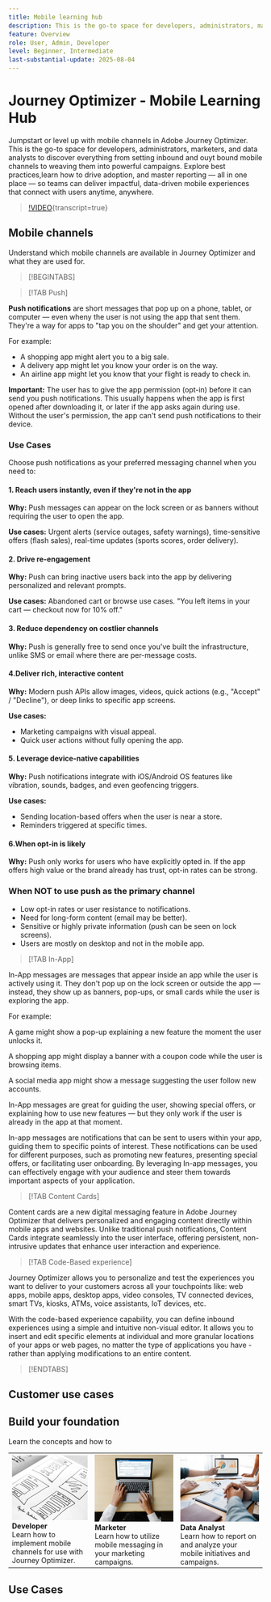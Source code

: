 ```yaml
---
title: Mobile learning hub
description: This is the go-to space for developers, administrators, marketers, and data analysts to discover everything from setting inbound and ouyt bound mobile channels to weaving them into powerful campaigns. Explore best practices,learn how to drive adoption, and master reporting — all in one place — so teams can deliver impactful, data-driven mobile experiences that connect with users anytime, anywhere.
feature: Overview
role: User, Admin, Developer
level: Beginner, Intermediate
last-substantial-update: 2025-08-04
---
```


# Journey Optimizer - Mobile Learning Hub

Jumpstart or level up with mobile channels in Adobe Journey Optimizer. This is the go-to space for developers, administrators, marketers, and data analysts to discover everything from setting inbound and ouyt bound mobile channels to weaving them into powerful campaigns. Explore best practices,learn how to drive adoption, and master reporting — all in one place — so teams can deliver impactful, data-driven mobile experiences that connect with users anytime, anywhere.

>[!VIDEO](https://video.tv.adobe.com/v/3432681?quality=12&learn=on){transcript=true}

## Mobile channels

Understand which mobile channels are available in Journey Optimizer and what they are used for.

>[!BEGINTABS]

>[!TAB Push]

**Push notifications** are short messages that pop up on a phone, tablet, or computer — even wheny the user is not using the app that sent them. They're a way for apps to "tap you on the shoulder" and get your attention.

For example:

* A shopping app might alert you to a big sale.
* A delivery app might let you know your order is on the way.
* An airline app might let you know that your flight is ready to check in.

**Important:** The user has to give the app permission (opt-in) before it can send you push notifications. This usually happens when the app is first opened after downloading it, or later if the app asks again during use. Without the user's permission, the app can't send push notifications to their device.

### Use Cases

Choose push notifications as your preferred messaging channel when you need to:

#### 1. Reach users instantly, even if they're not in the app

**Why:** Push messages can appear on the lock screen or as banners without requiring the user to open the app.

**Use cases:** Urgent alerts (service outages, safety warnings), time-sensitive offers (flash sales), real-time updates (sports scores, order delivery).

#### 2. Drive re-engagement

**Why:** Push can bring inactive users back into the app by delivering personalized and relevant prompts.

**Use cases:** Abandoned cart or browse use cases. 
"You left items in your cart — checkout now for 10% off."

#### 3. **Reduce dependency on costlier channels**

**Why:** Push is generally free to send once you've built the infrastructure, unlike SMS or email where there are per-message costs.

#### 4.**Deliver rich, interactive content**

**Why:** Modern push APIs allow images, videos, quick actions (e.g., "Accept" / "Decline"), or deep links to specific app screens.

**Use cases:**

  * Marketing campaigns with visual appeal. 
  * Quick user actions without fully opening the app.

#### 5. Leverage device-native capabilities

**Why:** Push notifications integrate with iOS/Android OS features like vibration, sounds, badges, and even geofencing triggers.

**Use cases:**
  
  * Sending location-based offers when the user is near a store.
  * Reminders triggered at specific times.

#### 6.**When opt-in is likely**
  
**Why:** Push only works for users who have explicitly opted in. If the app offers high value or the brand already has trust, opt-in rates can be strong.


### When NOT to use push as the primary channel

* Low opt-in rates or user resistance to notifications.
* Need for long-form content (email may be better).
* Sensitive or highly private information (push can be seen on lock screens).
* Users are mostly on desktop and not in the mobile app.


>[!TAB In-App]

In-App messages are messages that appear inside an app while the user is actively using it.
They don't pop up on the lock screen or outside the app — instead, they show up as banners, pop-ups, or small cards while the user is exploring the app.

For example:

A game might show a pop-up explaining a new feature the moment the user unlocks it.

A shopping app might display a banner with a coupon code while the user is browsing items.

A social media app might show a message suggesting the user follow new accounts.

In-App messages are great for guiding the user, showing special offers, or explaining how to use new features — but they only work if the user is already in the app at that moment.



In-app messages are notifications that can be sent to users within your app, guiding them to specific points of interest. These notifications can be used for different purposes, such as promoting new features, presenting special offers, or facilitating user onboarding. By leveraging In-app messages, you can effectively engage with your audience and steer them towards important aspects of your application.

>[!TAB Content Cards]

Content cards are a new digital messaging feature in Adobe Journey Optimizer that delivers personalized and engaging content directly within mobile apps and websites. Unlike traditional push notifications, Content Cards integrate seamlessly into the user interface, offering persistent, non-intrusive updates that enhance user interaction and experience.

>[!TAB Code-Based experience]

Journey Optimizer allows you to personalize and test the experiences you want to deliver to your customers across all your touchpoints like: web apps, mobile apps, desktop apps, video consoles, TV connected devices, smart TVs, kiosks, ATMs, voice assistants, IoT devices, etc.

With the code-based experience capability, you can define inbound experiences using a simple and intuitive non-visual editor. It allows you to insert and edit specific elements at individual and more granular locations of your apps or web pages, no matter the type of applications you have - rather than applying modifications to an entire content.

>[!ENDTABS]

## Customer use cases


## Build your foundation

Learn the concepts and how to    

<table style="table-layout:fixed">
  <tr style="border: 0;">
    <td>
    <a href="foundation-for-mobile-developers.md"><img src="./assets/configure-message.jpg"></a>
    <div><strong>Developer</strong><br/>Learn how to implement mobile channels for use with Journey Optimizer.</div>
    </td>
    <td>
    <a href="foundation-for-marketers.md"><img src="./assets/create-message.webp"></a>
    <div><strong>Marketer</strong><br/>Learn how to utilize mobile messaging in your marketing campaigns.</div>
    </td>
    <td>
    <a href="foundation-for-data-analysts.md"><img src="./assets/reports.webp"></a>
    <div><strong>Data Analyst</strong><br/>Learn how to report on and analyze your mobile initiatives and campaigns. 
    </div>
    </td>
  </tr>
</table>

## Use Cases

